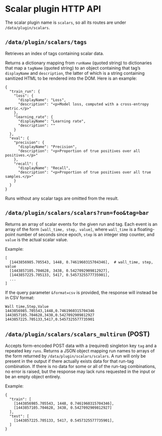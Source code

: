 # Scalar plugin HTTP API

The scalar plugin name is `scalars`, so all its routes are under
`/data/plugin/scalars`.

## `/data/plugin/scalars/tags`

Retrieves an index of tags containing scalar data.

Returns a dictionary mapping from `runName` (quoted string) to
dictionaries that map a `tagName` (quoted string) to an object
containing that tag’s `displayName` and `description`, the latter of
which is a string containing sanitized HTML to be rendered into the DOM.
Here is an example:

    {
      "train_run": {
        "loss": {
          "displayName": "Loss",
          "description": "<p>Model loss, computed with a cross-entropy metric.</p>"
        },
        "learning_rate": {
          "displayName": "Learning rate",
          "description": ""
        }
      },
      "eval": {
        "precision": {
          "displayName": "Precision",
          "description": "<p>Proportion of true positives over all positives.</p>"
        },
        "recall": {
          "displayName": "Recall",
          "description": "<p>Proportion of true positives over all true samples.</p>"
        }
      }
    }

Runs without any scalar tags are omitted from the result.

## `/data/plugin/scalars/scalars?run=foo&tag=bar`

Returns an array of scalar events for the given run and tag. Each event
is an array of the form `[wall_time, step, value]`, where `wall_time` is
a floating-point number of seconds since epoch, `step` is an integer
step counter, and `value` is the actual scalar value.

Example:

    [
      [1443856985.705543, 1448, 0.7461960315704346],  # wall_time, step, value
      [1443857105.704628, 3438, 0.5427092909812927],
      [1443857225.705133, 5417, 0.5457325577735901],
      ...
    ]

If the query parameter `&format=csv` is provided, the response will
instead be in CSV format:

    Wall time,Step,Value
    1443856985.705543,1448,0.7461960315704346
    1443857105.704628,3438,0.5427092909812927
    1443857225.705133,5417,0.5457325577735901

## `/data/plugin/scalars/scalars_multirun` (POST)

Accepts form-encoded POST data with a (required) singleton key `tag` and a
repeated key `runs`. Returns a JSON object mapping run names to arrays of the
form returned by `/data/plugin/scalars/scalars`. A run will only be present in
the output if there actually exists data for that run-tag combination. If there
is no data for some or all of the run-tag combinations, no error is raised, but
the response may lack runs requested in the input or be an empty object
entirely.

Example:

    {
      "train": [
        [1443856985.705543, 1448, 0.7461960315704346],
        [1443857105.704628, 3438, 0.5427092909812927]
      ],
      "test": [
        [1443857225.705133, 5417, 0.5457325577735901],
      ]
    }
